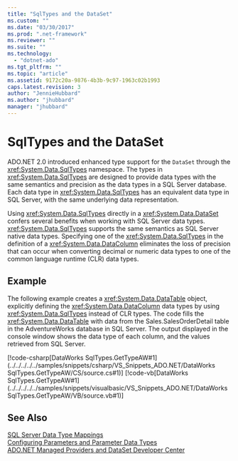 ```yaml
---
title: "SqlTypes and the DataSet"
ms.custom: ""
ms.date: "03/30/2017"
ms.prod: ".net-framework"
ms.reviewer: ""
ms.suite: ""
ms.technology: 
  - "dotnet-ado"
ms.tgt_pltfrm: ""
ms.topic: "article"
ms.assetid: 9172c20a-9876-4b3b-9c97-1963c02b1993
caps.latest.revision: 3
author: "JennieHubbard"
ms.author: "jhubbard"
manager: "jhubbard"
---
```

# SqlTypes and the DataSet
ADO.NET 2.0 introduced enhanced type support for the `DataSet` through the  <xref:System.Data.SqlTypes> namespace. The types in <xref:System.Data.SqlTypes> are designed to provide data types with the same semantics and precision as the data types in a SQL Server database. Each data type in <xref:System.Data.SqlTypes> has an equivalent data type in SQL Server, with the same underlying data representation.  
  
 Using <xref:System.Data.SqlTypes> directly in a <xref:System.Data.DataSet> confers several benefits when working with SQL Server data types. <xref:System.Data.SqlTypes> supports the same semantics as SQL Server native data types. Specifying one of the <xref:System.Data.SqlTypes> in the definition of a <xref:System.Data.DataColumn> eliminates the loss of precision that can occur when converting decimal or numeric data types to one of the common language runtime (CLR) data types.  
  
## Example  
 The following example creates a <xref:System.Data.DataTable> object, explicitly defining the <xref:System.Data.DataColumn> data types by using <xref:System.Data.SqlTypes> instead of CLR types. The code fills the <xref:System.Data.DataTable> with data from the Sales.SalesOrderDetail table in the AdventureWorks database in SQL Server. The output displayed in the console window shows the data type of each column, and the values retrieved from SQL Server.  
  
 [!code-csharp[DataWorks SqlTypes.GetTypeAW#1](../../../../../samples/snippets/csharp/VS_Snippets_ADO.NET/DataWorks SqlTypes.GetTypeAW/CS/source.cs#1)]
 [!code-vb[DataWorks SqlTypes.GetTypeAW#1](../../../../../samples/snippets/visualbasic/VS_Snippets_ADO.NET/DataWorks SqlTypes.GetTypeAW/VB/source.vb#1)]  
  
## See Also  
 [SQL Server Data Type Mappings](../../../../../docs/framework/data/adonet/sql-server-data-type-mappings.md)   
 [Configuring Parameters and Parameter Data Types](../../../../../docs/framework/data/adonet/configuring-parameters-and-parameter-data-types.md)   
 [ADO.NET Managed Providers and DataSet Developer Center](http://go.microsoft.com/fwlink/?LinkId=217917)
